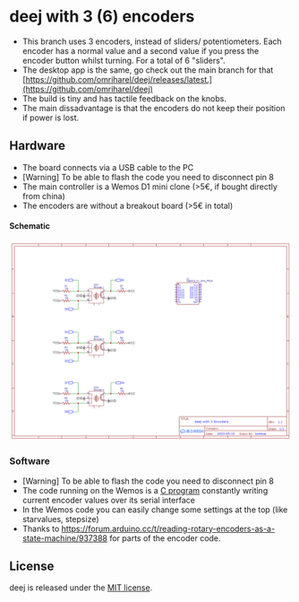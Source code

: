 # deej with 3 (6) encoders

- This branch uses 3 encoders, instead of sliders/ potentiometers. Each encoder has a normal value and a second value if you press the encoder button whilst turning. For a total of 6 "sliders".
- The desktop app is the same, go check out the main branch for that [https://github.com/omriharel/deej/releases/latest.](https://github.com/omriharel/deej)
- The build is tiny and has tactile feedback on the knobs.
- The main dissadvantage is that the encoders do not keep their position if power is lost. 


## Hardware
- The board connects via a USB cable to the PC
- [Warning] To be able to flash the code you need to disconnect pin 8
- The main controller is a Wemos D1 mini clone (>5€, if bought directly from china)
- The encoders are without a breakout board (>5€ in total)

#### Schematic

![Hardware schematic](assets/SchematicWemos.png)

### Software

- [Warning] To be able to flash the code you need to disconnect pin 8
- The code running on the Wemos is a [C program](./arduino/main.ino) constantly writing current encoder values over its serial interface
- In the Wemos code you can easily change some settings at the top (like starvalues, stepsize)
- Thanks to https://forum.arduino.cc/t/reading-rotary-encoders-as-a-state-machine/937388 for parts of the encoder code.

## License

deej is released under the [MIT license](./LICENSE).
